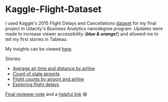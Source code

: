 # Kaggle-Flight-Dataset
I used Kaggle's 2015 Flight Delays and Cancellations [dataset](https://www.kaggle.com/datasets/usdot/flight-delays) for my final project in Udacity's Business Analytics nanodegree program. Updates were made to increase viewer accessibility (***blue & orange!***) and allowed me to tell my first stories in Tableau.

My insights can be viewed [here](https://github.com/storiesbymai/Kaggle-Flight-Dataset/blob/main/MC_updated_Data%20Dashboard%20Project.pdf). 

Stories:
* [Average air time and distance by airline](https://public.tableau.com/app/profile/maya.caldwell/viz/Averageairtimeanddistancebyairline2015/Sheet1)
* [Count of state airports](https://public.tableau.com/app/profile/maya.caldwell/viz/Countofstateairports2015/Countofstateairports2015)
* [Flight counts by airport and airline](https://public.tableau.com/app/profile/maya.caldwell/viz/Flightcountsbyairportandairline2015/Flightcountsbyairportandairline2015)
* [Exploring flight delays](https://public.tableau.com/app/profile/maya.caldwell/viz/Exploringflightsdelays/Exploringflightdelays)

[Final reviewer note](https://github.com/storiesbymai/Kaggle-Flight-Dataset/blob/main/Final%20reviewer%20note.png) and a [helpful link](https://www.juiceanalytics.com/writing/7-must-have-data-visualization-skills-for-data-analysts) :smile:
